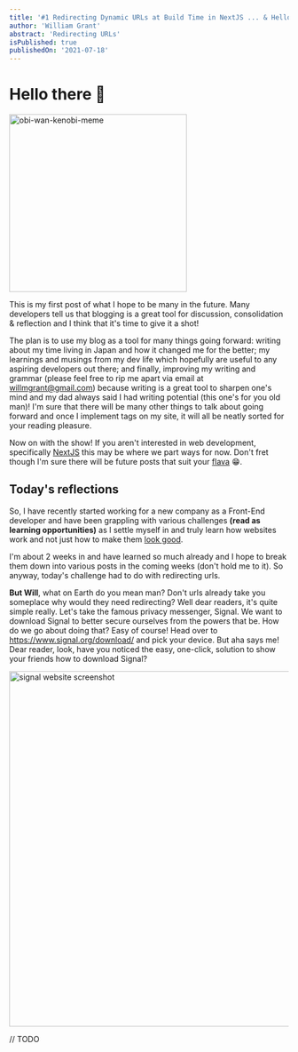 ```yaml
---
title: '#1 Redirecting Dynamic URLs at Build Time in NextJS ... & Hello!'
author: 'William Grant'
abstract: 'Redirecting URLs'
isPublished: true
publishedOn: '2021-07-18'
---
```


# Hello there 👋

<img src="https://i.kym-cdn.com/photos/images/original/001/475/420/c62.gif" alt="obi-wan-kenobi-meme" width="320"/>

This is my first post of what I hope to be many in the future. Many developers tell us that blogging is a great tool for discussion, consolidation & reflection and I think that it's time to give it a shot!

The plan is to use my blog as a tool for many things going forward: writing about my time living in Japan and how it changed me for the better; my learnings and musings from my dev life which hopefully are useful to any aspiring developers out there; and finally, improving my writing and grammar (please feel free to rip me apart via email at <a href="mailto:willmgrant@gmail.com?subject=Writing Issue on Blog #1">willmgrant@gmail.com</a>) because writing is a great tool to sharpen one's mind and my dad always said I had writing potential (this one's for you old man)! I'm sure that there will be many other things to talk about going forward and once I implement tags on my site, it will all be neatly sorted for your reading pleasure.

Now on with the show! If you aren't interested in web development, specifically <a href="https://nextjs.org/" target="_blank">NextJS</a> this may be where we part ways for now. Don't fret though I'm sure there will be future posts that suit your <a href="https://www.youtube.com/watch?v=XVIMAc_U3Tc" target="_blank">flava</a> 😁.

## Today's reflections

So, I have recently started working for a new company as a Front-End developer and have been grappling with various challenges **(read as learning opportunities)** as I settle myself in and truly learn how websites work and not just how to make them <a href="https://giphy.com/gifs/handsome-will-smith-men-in-black-jUr6ul7c26FYA/fullscreen" target="_blank">look good</a>.

I'm about 2 weeks in and have learned so much already and I hope to break them down into various posts in the coming weeks (don't hold me to it). So anyway, today's challenge had to do with redirecting urls.

**But Will**, what on Earth do you mean man? Don't urls already take you someplace why would they need redirecting? Well dear readers, it's quite simple really. Let's take the famous privacy messenger, Signal. We want to download Signal to better secure ourselves from the powers that be. How do we go about doing that? Easy of course! Head over to <a href="https://www.signal.org/download/" target="_blank">https://www.signal.org/download/</a> and pick your device. But aha says me! Dear reader, look, have you noticed the easy, one-click, solution to show your friends how to download Signal?

<img src="/resources/blog/images/redirect-dynamic-urls-nextjs/png" alt="signal website screenshot" width="640"/>

// TODO
